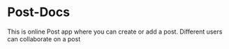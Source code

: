 # Post-Docs
This is online Post app where you can create or add a post. Different users can collaborate on a post
